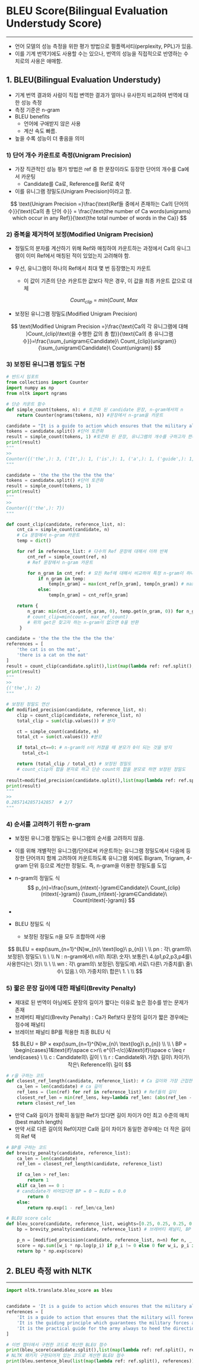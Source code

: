 # BLEU Score(Bilingual Evaluation Understudy Score)

<hr>

- 언어 모델의 성능 측정을 위한 평가 방법으로 펄플렉서티(perplexity, PPL)가 있음.
- 이를 기계 번역기에도 사용할 수는 있으나, 번역의 성능을 직접적으로 반영하는 수치로의 사용은 애매함.



## **1. BLEU(Bilingual Evaluation Understudy)**

- 기계 번역 결과와 사람이 직접 변역한 결과가 얼마나 유사한지 비교하여 번역에 대한 성능 측정
- 측정 기준은 n-gram
- BLEU benefits
  - 언어에 구애받지 않은 사용
  - 계산 속도 빠름.
- 높을 수록 성능이 더 좋음을 의미

### 1) 단어 개수 카운트로 측정(Unigram Precision)

- 가장 직관적인 성능 평가 방법은 ref 중 한 문장이라도 등장한 단어의 개수를 Ca에서 카운팅
  - Candidate를 Ca로, Reference를 Ref로 축약
- 이를 유니그램 정밀도(Unigram Precision)이라고 함.

$$
\text{Unigram Precision =}\frac{\text{Ref들 중에서 존재하는 Ca의 단어의 수}}{\text{Ca의 총 단어 수}} = \frac{\text{the number of Ca words(unigrams) which occur in any Ref}}{\text{the total number of words in the Ca}}
$$

### 2) 중복을 제거하여 보정(Modified Unigram Precision)

- 정밀도의 분자를 계산하기 위해 Ref와 매칭하여 카운트하는 과정에서 Ca의 유니그램이 이미 Ref에서 매칭된 적이 있었는지 고려해야 함.

- 우선, 유니그램이 하나의 Ref에서 최대 몇 번 등장했는지 카운트

  - 이 값이 기존의 단순 카운트한 값보다 작은 경우, 이 값을 최종 카운트 값으로 대체

  $$
  Count_{clip}\ =\ min(Count,\ Max
  $$

- 보정된 유니그램 정밀도(Modified Unigram Precision)

$$
\text{Modified Unigram Precision =}\frac{\text{Ca의 각 유니그램에 대해 }Count_{clip}\text{을 수행한 값의 총 합}}{\text{Ca의 총 유니그램 수}}=\frac{\sum_{unigram∈Candidate}\ Count_{clip}(unigram)}
{\sum_{unigram∈Candidate}\ Count(unigram)}
$$

### 3)  보정된 유니그램 정밀도 구현

```python
# 반드시 임포트
from collections import Counter
import numpy as np
from nltk import ngrams

# 단순 카운트 함수
def simple_count(tokens, n): # 토큰화 된 candidate 문장, n-gram에서의 n
    return Counter(ngrams(tokens, n)) #문장에서 n-gram을 카운트

candidate = "It is a guide to action which ensures that the military always obeys the commands of the party."
tokens = candidate.split() #단어 토큰화
result = simple_count(tokens, 1) #토큰화 된 문장, 유니그램의 개수를 구하고자 한다면 n=1
print(result)
"""
>>
Counter({('the',): 3, ('It',): 1, ('is',): 1, ('a',): 1, ('guide',): 1, ('to',): 1, ('action',): 1, ('which',): 1, ('ensures',): 1, ('that',): 1, ('military',): 1, ('always',): 1, ('obeys',): 1, ('commands',): 1, ('of',): 1, ('party.',): 1})
"""

candidate = 'the the the the the the the'
tokens = candidate.split() #단어 토큰화
result = simple_count(tokens, 1)
print(result)
"""
>>
Counter({('the',): 7})
"""

def count_clip(candidate, reference_list, n):
    cnt_ca = simple_count(candidate, n)
    # Ca 문장에서 n-gram 카운트
    temp = dict()

    for ref in reference_list: # 다수의 Ref 문장에 대해서 이하 반복
        cnt_ref = simple_count(ref, n)
        # Ref 문장에서 n-gram 카운트

        for n_gram in cnt_ref: # 모든 Ref에 대해서 비교하여 특정 n-gram이 하나의 Ref에 가장 많이 등장한 횟수를 저장
            if n_gram in temp:
                temp[n_gram] = max(cnt_ref[n_gram], temp[n_gram]) # max_ref_count
            else:
                temp[n_gram] = cnt_ref[n_gram]

    return {
        n_gram: min(cnt_ca.get(n_gram, 0), temp.get(n_gram, 0)) for n_gram in cnt_ca
        # count_clip=min(count, max_ref_count)
        # 위의 get은 찾고자 하는 n-gram이 없으면 0을 반환
     }

candidate = 'the the the the the the the'
references = [
    'the cat is on the mat',
    'there is a cat on the mat'
]
result = count_clip(candidate.split(),list(map(lambda ref: ref.split(), references)),1)
print(result)
"""
>>
{('the',): 2}
"""

# 보정된 정밀도 연산
def modified_precision(candidate, reference_list, n):
    clip = count_clip(candidate, reference_list, n) 
    total_clip = sum(clip.values()) # 분자

    ct = simple_count(candidate, n)
    total_ct = sum(ct.values()) #분모

    if total_ct==0: # n-gram의 n이 커졌을 때 분모가 0이 되는 것을 방지
      total_ct=1

    return (total_clip / total_ct) # 보정된 정밀도
    # count_clip의 합을 분자로 하고 단순 count의 합을 분모로 하면 보정된 정밀도
    
result=modified_precision(candidate.split(),list(map(lambda ref: ref.split(), references)),1) # 유니그램이므로 n=1
print(result)
"""
>>
0.2857142857142857 	# 2/7
"""
```

### 4) 순서를 고려하기 위한 n-gram

- 보정된 유니그램 정밀도는 유니그램의 순서를 고려하지 않음.

- 이를 위해 개별적인 유니그램/단어로써 카운트하는 유니그램 정밀도에서 다음에 등장한 단어까지 함께 고려하여 카운트하도록 유니그램 외에도 Bigram, Trigram, 4-gram 단위 등으로 계산한 정밀도. 즉, n-gram을 이용한 정밀도를 도입

- n-gram의 정밀도 식
  $$
  p_{n}=\frac{\sum_{n\text{-}gram∈Candidate}\ Count_{clip}(n\text{-}gram)}
  {\sum_{n\text{-}gram∈Candidate}\ Count(n\text{-}gram)}
  $$

- 

- BLEU 정밀도 식
  - 보정된 정밀도 n을 모두 조합하여 사용

$$
BLEU = exp(\sum_{n=1}^{N}w_{n}\ \text{log}\ p_{n})
\ \\
pn : 각\ gram의\ 보정된\ 정밀도\ \\ \ \\
N : n-gram에서\ n의\ 최대\ 숫자\ 보통은\ 4.(p1,p2,p3,p4를\ 사용한다는\ 것)\ \\ \ \\
wn : 각\ gram의\ 보정된\ 정밀도에\ 서로\ 다른\ 가중치를\ 줄\ 수\ 있음.\ 이\ 가중치의\ 합은\ 1. \ \\
$$

### **5) 짧은 문장 길이에 대한 패널티(Brevity Penalty)**

- 제대로 된 번역이 아님에도 문장의 길이가 짧다는 이유로 높은 점수를 받는 문제가 존재
- 브레버티 패널티(Brevity Penalty) : Ca가 Ref보다 문장의 길이가 짧은 경우에는 점수에 패널티
- 브레이브 패널티 BP를 적용한 최종 BLEU 식

$$
BLEU = BP × exp(\sum_{n=1}^{N}w_{n}\ \text{log}\ p_{n})
\\ \\
\
BP = \begin{cases}1&\text{if}\space c>r\\ e^{(1-r/c)}&\text{if}\space c \leq r \end{cases}
\ \\
c  : Candidate의\ 길이 \ \\
r : Candidate와\ 가장\ 길이\ 차이가\ 작은\ Reference의\ 길이
$$

```python
# r을 구하는 코드
def closest_ref_length(candidate, reference_list): # Ca 길이와 가장 근접한 Ref의 길이를 리턴하는 함수
    ca_len = len(candidate) # ca 길이
    ref_lens = (len(ref) for ref in reference_list) # Ref들의 길이
    closest_ref_len = min(ref_lens, key=lambda ref_len: (abs(ref_len - ca_len), ref_len))	# 길이 차이를 최소화하는 Ref 탐색
    return closest_ref_len
```

- 만약 Ca와 길이가 정확히 동일한 Ref가 있다면 길이 차이가 0인 최고 수준의 매치(best match length)
- 만약 서로 다른 길이의 Ref이지만 Ca와 길이 차이가 동일한 경우에는 더 작은 길이의 Ref 택

```python
# BP를 구하는 코드
def brevity_penalty(candidate, reference_list):
    ca_len = len(candidate)
    ref_len = closest_ref_length(candidate, reference_list)

    if ca_len > ref_len:
        return 1
    elif ca_len == 0 :
    # candidate가 비어있다면 BP = 0 → BLEU = 0.0
        return 0
    else:
        return np.exp(1 - ref_len/ca_len)
```

```python
# BLEU score calc
def bleu_score(candidate, reference_list, weights=[0.25, 0.25, 0.25, 0.25]): 	# 임의의 동일한 가중치
    bp = brevity_penalty(candidate, reference_list) # 브레버티 패널티, BP

    p_n = [modified_precision(candidate, reference_list, n=n) for n, _ in enumerate(weights,start=1)]    # p1, p2, p3, ..., pn
    score = np.sum([w_i * np.log(p_i) if p_i != 0 else 0 for w_i, p_i in zip(weights, p_n)])
    return bp * np.exp(score)
```



## 2. BLEU 측정 with NLTK

<hr>

```python
import nltk.translate.bleu_score as bleu


candidate = 'It is a guide to action which ensures that the military always obeys the commands of the party'
references = [
    'It is a guide to action that ensures that the military will forever heed Party commands',
    'It is the guiding principle which guarantees the military forces always being under the command of the Party',
    'It is the practical guide for the army always to heed the directions of the party'
]

# 이번 챕터에서 구현한 코드로 계산한 BLEU 점수
print(bleu_score(candidate.split(),list(map(lambda ref: ref.split(), references))))
# NLTK 패키지 구현되어져 있는 코드로 계산한 BLEU 점수
print(bleu.sentence_bleu(list(map(lambda ref: ref.split(), references)),candidate.split()))
```


